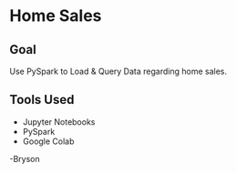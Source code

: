 # Home Sales

## Goal
Use PySpark to Load & Query Data regarding home sales.

## Tools Used
- Jupyter Notebooks
- PySpark
- Google Colab

-Bryson
